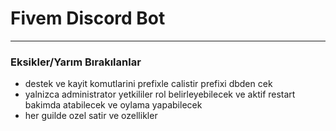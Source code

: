 # Fivem Discord Bot
---
### Eksikler/Yarım Bırakılanlar
  * destek ve kayit komutlarini prefixle calistir prefixi dbden cek
  * yalnizca administrator yetkililer rol belirleyebilecek ve aktif restart bakimda atabilecek ve oylama yapabilecek
  * her guilde ozel satir ve ozellikler
